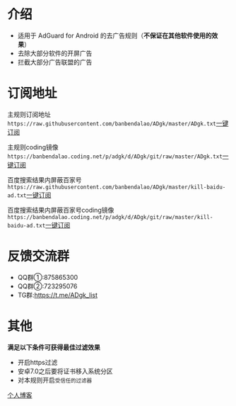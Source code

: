 # 介绍
* 适用于 AdGuard for Android 的去广告规则（**不保证在其他软件使用的效果**）
* 去除大部分软件的开屏广告
* 拦截大部分广告联盟的广告

# 订阅地址
主规则订阅地址
`https://raw.githubusercontent.com/banbendalao/ADgk/master/ADgk.txt`[一键订阅](https://subscribe.adblockplus.org/?location=https://raw.githubusercontent.com/banbendalao/ADgk/master/ADgk.txt&title=adgk手机去广告规则)

主规则coding镜像
`https://banbendalao.coding.net/p/adgk/d/ADgk/git/raw/master/ADgk.txt`[一键订阅](https://subscribe.adblockplus.org/?location=https://banbendalao.coding.net/p/adgk/d/ADgk/git/raw/master/ADgk.txt&title=adgk手机去广告规则)

百度搜索结果内屏蔽百家号
`https://raw.githubusercontent.com/banbendalao/ADgk/master/kill-baidu-ad.txt`[一键订阅](https://subscribe.adblockplus.org/?location=https://raw.githubusercontent.com/banbendalao/ADgk/master/kill-baidu-ad.txt&title=百度搜索结果极限净化)

百度搜索结果内屏蔽百家号coding镜像
`https://banbendalao.coding.net/p/adgk/d/ADgk/git/raw/master/kill-baidu-ad.txt`[一键订阅](https://subscribe.adblockplus.org/?location=https://banbendalao.coding.net/p/adgk/d/ADgk/git/raw/master/kill-baidu-ad.txt&title=百度搜索结果极限净化)

# 反馈交流群
* QQ群①:875865300
* QQ群②:723295076
* TG群:https://t.me/ADgk_list

# 其他
**满足以下条件可获得最佳过滤效果**
* 开启https过滤
* 安卓7.0之后要将证书移入系统分区
* 对本规则开启`受信任的过滤器`


[个人博客](https://www.adgk.net)